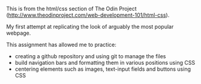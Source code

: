 This is from the html/css section of The Odin Project (http://www.theodinproject.com/web-development-101/html-css).

My first attempt at replicating the look of arguably the most popular webpage. 

This assignment has allowed me to practice:
- creating a github repository and using git to manage the files
- build navigation bars and formatting them in various positions using CSS
- centering elements such as images, text-input fields and buttons using CSS

